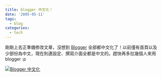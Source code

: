 ```yaml
---
title: blogger 中文化！
date: '2005-05-11'
tags:
  - blog
categories:
  - tech
---
```

剛剛上去正準備修改文章，沒想到 [Blogger](http://www.blogger.com/) 全部都中文化了！以前僅有首頁以及少部份為中文，現在則連設定、撰寫介面全都是中文的。趕快再多拉幾個人來用 blogger :p  
  
[![Blogger 中文化](http://wshlab2.ee.kuas.edu.tw/~yurenju/albums/screenshot/Screenshot_Blogger_Yuren_s_E_w_Mozilla_Firefox.thumb.png)](http://wshlab2.ee.kuas.edu.tw/~yurenju/gallery/screenshot/Screenshot_Blogger_Yuren_s_E_w_Mozilla_Firefox)